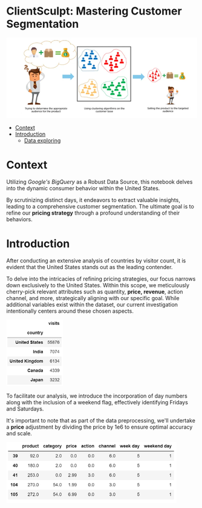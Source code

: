 # ClientSculpt: Mastering Customer Segmentation


<img src="clustering clients.webp" alt="clustering clients" width="600">


- [Context](#context)
- [Introduction](#introduction)
   + [Data exploring](big_query.ipynb)


# Context


Utilizing *Google's BigQuery* as a Robust Data Source, this notebook delves into the dynamic consumer behavior within the United States. 

By scrutinizing distinct days, it endeavors to extract valuable insights, leading to a comprehensive customer segmentation. The ultimate goal is to refine our **pricing strategy** through a profound understanding of their behaviors.


# Introduction


After conducting an extensive analysis of countries by visitor count, it is evident that the United States stands out as the leading contender. 

To delve into the intricacies of refining pricing strategies, our focus narrows down exclusively to the United States. Within this scope, we meticulously cherry-pick relevant attributes such as quantity, **price, revenue**, action channel, and more, strategically aligning with our specific goal. While additional variables exist within the dataset, our current investigation intentionally centers around these chosen aspects.


<img src="visits_country.png" alt="visits country" width="150">


To facilitate our analysis, we introduce the incorporation of day numbers along with the inclusion of a weekend flag, effectively identifying Fridays and Saturdays. 

It's important to note that as part of the data preprocessing, we'll undertake a **price** adjustment by dividing the price by 1e6 to ensure optimal accuracy and scale.


<img src="overview_data.png" alt="overview data" width="450">

```python

```

